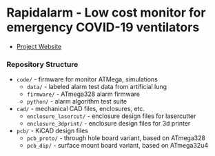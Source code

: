 # Rapidalarm - Low cost monitor for emergency COVID-19 ventilators

- [Project Website](http://rapidalarm.github.io)

### Repository Structure

- `code/` - firmware for monitor ATMega, simulations
  - `data/` - labeled alarm test data from artificial lung
  - `firmware/` - ATmega328 alarm firmware
  - `python/` - alarm algorithm test suite
- `cad/` - mechanical CAD files, enclosures, etc.
    - `enclosure_lasercut/` - enclosure design files for lasercutter
    - `enclosure_3dprint/` - enclosure design files for 3d printer
- `pcb/` - KiCAD design files
  - `pcb_proto/` - through hole board variant, based on ATmega328
  - `pcb_dip/` - surface mount board variant, based on ATmega32u4
